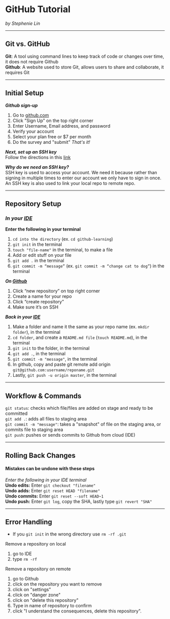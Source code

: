 # GitHub Tutorial

_by Stephenie Lin_

---
## Git vs. GitHub
**Git**: A tool using command lines to keep track of code or changes over time, it does not require Github    
**Github**: A website used to store Git, allows users to share and collaborate, it requires Git  


---
## Initial Setup  
**_Github sign-up_** 
1. Go to [github.com](https://github.com/)
2. Click "Sign Up" on the top right corner   
3. Enter Username, Email address, and password   
4. Verify your account
5. Select your plan free or $7 per month
6. Do the survey and "submit"
_That's it!_ 

**_Next, set up an SSH key_**  
Follow the directions in this [link](https://github.com/hstatsep/ide50)  

**_Why do we need an SSH key?_**  
SSH key is used to access your account. We need it because rather than signing in multiple times to enter our account we only have to sign in once. An SSH key is also used to link your local repo to remote repo.        

---
## Repository Setup
### **_In your [IDE]( http://ide.cs50.io/)_**  
**Enter the following in your terminal** 
1. `cd into the directory` (ex. `cd github-learning`)
2. `git init` in the terminal
3. `touch "file-name"` in the terminal, to make a file
4.  Add or edit stuff on your file
5. `git add .` in the terminal
6. `git commit -m “message”` (ex. `git commit -m “change cat to dog”`) in the terminal

**_On [Github](https://github.com/)_**
1. Click “new repository” on top right corner
2. Create a name for your repo
3. Click “create repository”
4. Make sure it’s on SSH

**_Back in your [IDE]( http://ide.cs50.io/)_**
1. Make a folder and name it the same as your repo name (ex. `mkdir folder`), in the terminal
2. `cd folder`, and create a `README.md file` (`touch README.md`), in the terminal
3. `git init` to the folder, in the terminal
4. `git add .`, in the terminal
5. `git commit -m "message"`, in the terminal
6. In github, copy and paste git remote add origin `git@github.com:username/reponame.git`
7. Lastly, `git push -u origin master`, in the terminal



---
## Workflow & Commands
`git status`: checks which file/files are added on stage and ready to be committed  
`git add .`: adds all files to staging area     
`git commit -m "message"`: takes a "snapshot" of file on the staging area, or commits file to staging area    
`git push`: pushes or sends commits to Github from cloud (IDE)  


---
## Rolling Back Changes
#### Mistakes can be undone with these steps
_Enter the following in your IDE terminal_      
**Undo edits:** Enter `git checkout "filename"`  
**Undo adds:** Enter `git reset HEAD "filename"`   
**Undo commits:** Enter `git reset --soft HEAD~1`   
**Undo push:** Enter `git log`, copy the SHA, lastly type `git revert "SHA"`   

--- 
## Error Handling 
* If you `git init` in the wrong directory use `rm -rf .git`  

Remove a repository on local      
1. go to IDE  
2. type `rm -rf`   

Remove a repository on remote   
1. go to Github   
2. click on the repository you want to remove
3. click on "settings"
4. click on "danger zone"
5. click on "delete this repository"
6. Type in name of repository to confirm
7. click "I understand the consequences, delete this repository".  